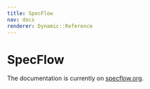 ```yaml
---
title: SpecFlow
nav: docs
renderer: Dynamic::Reference
---
```


# SpecFlow

The documentation is currently on [specflow.org](http://specflow.org).
